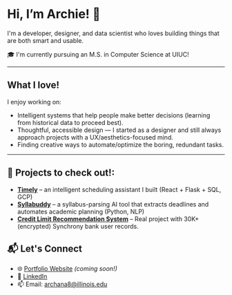 # Hi, I’m Archie! 👋  
I'm a developer, designer, and data scientist who loves building things that are both smart and usable.

🎓 I'm currently pursuing an M.S. in Computer Science at UIUC!

---

## What I love!

I enjoy working on:
- Intelligent systems that help people make better decisions (learning from historical data to proceed best). 
- Thoughtful, accessible design — I started as a designer and still always approach projects with a UX/aesthetics-focused mind.
- Finding creative ways to automate/optimize the boring, redundant tasks.

---

## 🚀 Projects to check out!:

- [**Timely**](https://github.com/ArchieMucharla/Timely) – an intelligent scheduling assistant I built (React + Flask + SQL, GCP)
- [**Syllabuddy**](https://github.com/ArchieMucharla/Syllabuddy) – a syllabus-parsing AI tool that extracts deadlines and automates academic planning (Python, NLP)
- [**Credit Limit Recommendation System**](https://github.com/ArchieMucharla/Sprout) – Real project with 30K+ (encrypted) Synchrony bank user records.

## 📬 Let's Connect

- 🌐 [Portfolio Website](#) *(coming soon!)*  
- 💼 [LinkedIn](https://linkedin.com/in/amucharla)  
- 📫 Email: archana8@illinois.edu  


<!--
**ArchieMucharla/ArchieMucharla** is a ✨ _special_ ✨ repository because its `README.md` (this file) appears on your GitHub profile.

Here are some ideas to get you started:

- 🔭 I’m currently working on ...
- 🌱 I’m currently learning ...
- 👯 I’m looking to collaborate on ...
- 🤔 I’m looking for help with ...
- 💬 Ask me about ...
- 📫 How to reach me: ...
- 😄 Pronouns: ...
- ⚡ Fun fact: ...
-->

